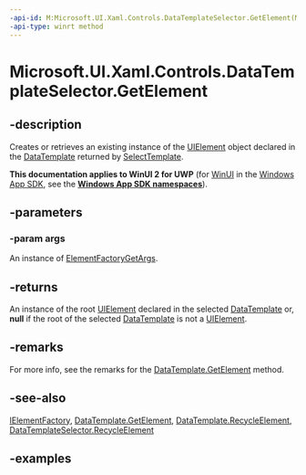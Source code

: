 ```yaml
---
-api-id: M:Microsoft.UI.Xaml.Controls.DataTemplateSelector.GetElement(Microsoft.UI.Xaml.ElementFactoryGetArgs)
-api-type: winrt method
---
```


<!-- Method syntax.
public UIElement DataTemplateSelector.GetElement(ElementFactoryGetArgs args)
-->

# Microsoft.UI.Xaml.Controls.DataTemplateSelector.GetElement

## -description

Creates or retrieves an existing instance of the [UIElement](../microsoft.ui.xaml/uielement.md) object declared in the [DataTemplate](../microsoft.ui.xaml/datatemplate.md) returned by [SelectTemplate](datatemplateselector_selecttemplate_737484049.md).

**This documentation applies to WinUI 2 for UWP** (for [WinUI](/windows/apps/winui/winui3/) in the [Windows App SDK](/windows/apps/windows-app-sdk/), see the **[Windows App SDK namespaces](/windows/windows-app-sdk/api/winrt/)**).

## -parameters

### -param args

An instance of [ElementFactoryGetArgs](../microsoft.ui.xaml/elementfactorygetargs.md).

## -returns

An instance of the root [UIElement](../microsoft.ui.xaml/uielement.md) declared in the selected [DataTemplate](../microsoft.ui.xaml/datatemplate.md) or, **null** if the root of the selected [DataTemplate](../microsoft.ui.xaml/datatemplate.md) is not a [UIElement](../microsoft.ui.xaml/uielement.md).

## -remarks

For more info, see the remarks for the [DataTemplate.GetElement](/uwp/api/windows.ui.xaml.datatemplate.getelement(windows.ui.xaml.elementfactorygetargs)) method.

## -see-also

[IElementFactory](ielementfactory.md), [DataTemplate.GetElement](/uwp/api/windows.ui.xaml.datatemplate.getelement), [DataTemplate.RecycleElement](/uwp/api/windows.ui.xaml.datatemplate.recycleelement), [DataTemplateSelector.RecycleElement](/uwp/api/windows.ui.xaml.controls.datatemplateselector.recycleelement)

## -examples
